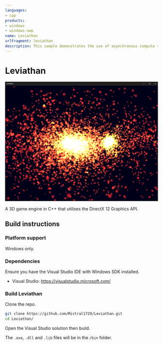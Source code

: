 ```yaml
---
languages:
- cpp
products:
- windows
- windows-uwp
name: Leviathan
urlFragment: leviathan
description: This sample demonstrates the use of asynchronous compute shaders (multi-engine) to simulate an n-body gravity system.
---
```


# Leviathan

![Sample](src/Leviathan.png)

A 3D game engine in C++ that utilises the DirectX 12 Graphics API.

## Build instructions

### Platform support

Windows only.

### Dependencies

Ensure you have the Visual Studio IDE with Windows SDK installed. 
- Visual Studio: <https://visualstudio.microsoft.com/>

### Build Leviathan

Clone the repo.

```bash
git clone https://github.com/Mistral1729/Leviathan.git
cd Leviathan/
```
Open the Visual Studio solution then build.

The ```.exe```, ```.dll``` and ```.lib``` files will be in the ```/bin``` folder.
